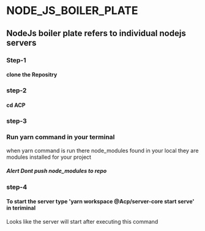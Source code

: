 # NODE_JS_BOILER_PLATE

## NodeJs boiler plate refers to individual nodejs servers

### Step-1
#### clone the Repositry

### step-2
#### cd ACP

### step-3 
### Run yarn command in your terminal

when yarn command is run there node_modules found in your local they are modules installed for your project
##### Alert Dont push node_modules to repo

### step-4
#### To start the server type 'yarn workspace @Acp/server-core start serve' in teriminal

Looks like the server will start after executing this command



